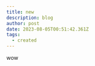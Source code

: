```yaml
---
title: new
description: blog
author: post
date: 2023-08-05T00:51:42.361Z
tags:
  - created
---
```

w﻿ow